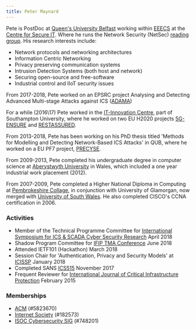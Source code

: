 ```yaml
---
title: Peter Maynard
--- 
```


Pete is PostDoc at [Queen's University Belfast](https://qub.ac.uk) working within [EEECS](https://www.qub.ac.uk/schools/eeecs/) at the [Centre for Secure IT](https://www.qub.ac.uk/csit/). Where he runs the Network Security (NetSec) [reading group](https://blogs.qub.ac.uk/netsec/). His research interests include:

- Network protocols and networking architectures
- Information Centric Networking 
- Privacy preserving communication systems
- Intrusion Detection Systems (both host and network)
- Securing open-source and free-software
- Industrial control and IIoT security issues 

From 2017-2018, Pete worked on an EPSRC project Analysing and Detecting Advanced Multi-stage Attacks against ICS ([ADAMA](http://gow.epsrc.ac.uk/NGBOViewGrant.aspx?GrantRef=EP/N022866/1))

For a while (2016\17) Pete worked in the [IT-Innovation Centre](http://www.it-innovation.soton.ac.uk/), part of Southampton University, where he worked on two EU H2020 projects [5G-ENSURE](https://web.archive.org/web/http://www.5gensure.eu/) and [RESTASSURED](https://web.archive.org/web/https://restassuredh2020.eu/).

From 2013-2018, Pete has been working on his PhD thesis titled 'Methods for Modelling and Detecting Network-Based ICS Attacks' in QUB, where he worked on a EU PF7 project, [PRECYSE](https://web.archive.org/web/http://precyse.eu/).

From 2009-2013, Pete completed his undergraduate degree in computer science at [Aberystwyth University](https://www.aber.ac.uk/en) in Wales, which included a one year industrial work placement (2012). 

From 2007-2009, Pete completed a Higher National Diploma in Computing at [Pembrokeshire Collage](http://www.pembrokeshire.ac.uk/), in conjunction with University of Glamorgan, now merged with [University of South Wales](http://www.southwales.ac.uk). He also completed CISCO's CCNA certification in 2006.

### Activities 

- Member of the Technical Programme Committee for [International Symposium for ICS & SCADA Cyber Security Research](http://www.ics-csr.com/) April 2018
- Shadow Program Committee for  [IFIP TMA Conference](http://tma.ifip.org/2018/shadow-pc/) June 2018 
- Attended IETF101 (Hackathon) March 2018
- Session Chair for 'Authentication, Privacy and Security Models' at [ICISSP](https://web.archive.org/web/http://www.icissp.org/?y=2018) January 2018
- Completed SANS [ICS515](https://web.archive.org/web/https://www.sans.org/course/industrial-control-system-active-defense-and-incident-response) November 2017
- Frequent Reviewer for [International Journal of Critical Infrastructure Protection](https://www.journals.elsevier.com/international-journal-of-critical-infrastructure-protection/) February 2015

### Memberships

- [ACM](https://www.acm.org/)  (#5823670)
- [Internet Society](https://www.internetsociety.org/) (#182573)
- [ISOC Cybersecurity SIG](https://www.cybersecuritysig.org/) (#748201)
